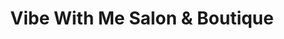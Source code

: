 ---
title: "Vibe With Me Salon & Boutique"
url: /harrison/vibe-with-me-salon-und-boutique/
shop: Kosmetik
---